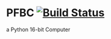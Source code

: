 # PFBC [![Build Status](https://travis-ci.com/GlenDC/pfbc.svg?branch=master)](https://travis-ci.com/GlenDC/pfbc)

a Python 16-bit Computer
